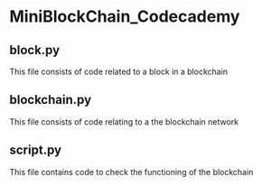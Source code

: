 # MiniBlockChain_Codecademy

## block.py
This file consists of code related to a block in a blockchain

## blockchain.py
This file consists of code relating to a the blockchain network

## script.py
This file contains code to check the functioning of the blockchain
